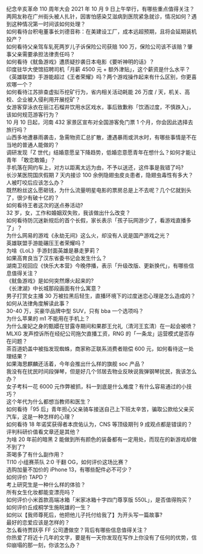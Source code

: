 纪念辛亥革命 110 周年大会 2021 年 10 月 9 日上午举行，有哪些重点值得关注？  
两网友称在广州街头被人扎针，因害怕感染艾滋病到医院紧急就诊，情况如何？遇到这种情况第一时间该如何处理？  
如何看待台积电董事长刘德音称：在美建设工厂，成本远超预期，且将会延期装机投产？  
如何看待父亲驾车轧死两岁儿子诉保险公司获赔 100 万，保险公司该不该赔？肇事父亲需要承担法律责任吗？  
如何看待《鱿鱼游戏》遭质疑抄袭日本电影《要听神明的话》？  
印度驻华大使馆招聘司机「月薪 4500 元 + 额外津贴」，这个薪资是什么水平？  
《英雄联盟》手游能超过《王者荣耀》吗？两个游戏操作起来有什么区别，你更喜欢哪一个？  
如何看待江苏排查虚拟币挖矿行为，省内相关活动耗能 26 万度 / 天，机关、高校、企业被入侵利用开展挖矿？  
女游客穿泳衣在丽江石榴井饮用水区戏水，事后致歉称「饮酒过度，不慎跌入」，该如何规范游客行为？  
10 月 10 日起，河南 432 家景区宣布对全国游客免门票 1 个月，你会因此选择去旅行吗？  
山西多地遭暴雨袭击，急需物资汇总扩散，遭遇暴雨或洪水时，有哪些事情是不在当地的普通人能做的？  
调研发现「Z 世代」结婚意愿呈下降趋势，低婚恋意愿青年在想什么？如何才能让青年 「敢恋敢婚」？  
手机落在网约车上，对方以距离太远为由，不予以送还，这件事是我错了吗?  
长沙某医院国庆假期 7 天内接诊 100 余例隐翅虫皮炎患者，隐翅虫毒性有多大？人被叮咬后应该怎么办？  
既然粉丝这么愿砸钱，为什么流量明星电影的票房总是上不去呢？几个亿就到头了，很少有破十亿的？  
如何看待王者这次的送点券活动?  
32 岁，女，工作和婚姻双失败，我该做出什么改变？  
如何看待防沉迷新规后的首个长假，家长表示「孩子玩网游少了，看游戏直播多了」？  
为什么网易的游戏《永劫无间》这么火，却没有人说是国产游戏之光？  
英雄联盟手游能碾压王者荣耀吗？  
为啥《LoL》手游封面英雄是暴走萝莉？  
如果高育良当了汉东省委书记会发生什么？  
湖南卫视回应《快乐大本营》今晚停播，表示「升级改版、更新换代」，有哪些信息值得关注？  
《鱿鱼游戏》是如何突然爆火起来的?  
《长津湖》中长城那段画面有什么寓意？  
男子打赏女主播 30 万被拉黑后轻生，直播环境下的过度迷恋心理是怎么造成的？如何从法律角度解读此事？  
30-40 万，买豪华品牌中型 SUV，只有 bba 一个选项吗？  
为什么苹果的 m1 不能用在手机上？  
为什么废妃之身的甄嬛在甘露寺期间和果郡王允礼（清河王玄清）在一起会被喷？  
MLXG 发声控诉所在经纪公司拖欠直播工资，RNG 的「一条龙」运营模式是否存在问题？  
茶百道奶盖中被指发现蜘蛛，商家称正联系消费者赔偿 600 元，如何看待这一处理结果？  
如果海思麒麟还活着，今年会推出什么样的旗舰 soc 产品？  
我没有在扰民时间段弹琴，但是好几个邻居去物业反映说我弹钢琴扰民，我该怎么办？  
女子考科一花 6000 元作弊被抓，科一到底是什么难度？有什么容易通过的小技巧？  
这个年代为什么都想当教师和医生？  
如何看待「95 后」青年担心父亲骑车接送自己上下班太辛苦，骗取公款给父亲买汽车，这是一种怎样的心理？  
如何看待 18 年诺奖获得者本庶佑认为，CNS 等顶级期刊 9 成观点都是错误的？评判科研价值看文章还是其他？  
为啥 20 年前的暗黑 2 能做到所有颜色的装备都有一定用处，而现在的新游戏却做不到了?  
茶喝多了有什么副作用？  
TI10 小组赛茶队 2:0 干翻 OG，如何评价这场比赛？  
选购加量不加价的 iPhone 13，有哪些配件必不可少？  
如何评价 TAPD？  
考上研究生是一种什么样的体验？  
所有女生化妆都能变漂亮吗？  
如何评价小米首款高端冰箱「米家冰箱十字四门尊享版 550L」，是否值得购买？  
如何评价丘成桐学生施皖雄的一生？  
如何以【我师尊死后，他把他儿子托付给我了】为开头写一篇故事?  
最好的恋爱应该是怎样的？  
怎么看待贾跃亭 FF 公司遭做空？背后有哪些信息值得关注？  
你热爱了将近十几年的文字，要是有一天你发现在写作上你没有了任何的优势，信仰崩塌的那一刻，你该怎么办？  
